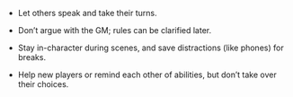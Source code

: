 - Let others speak and take their turns.
    
- Don’t argue with the GM; rules can be clarified later.
    
- Stay in-character during scenes, and save distractions (like phones) for breaks.
    
- Help new players or remind each other of abilities, but don’t take over their choices.